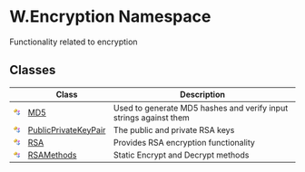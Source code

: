 W.Encryption Namespace
======================
Functionality related to encryption


Classes
-------

                | Class                     | Description                                                       
--------------- | ------------------------- | ----------------------------------------------------------------- 
![Public class] | [MD5][1]                  | Used to generate MD5 hashes and verify input strings against them 
![Public class] | [PublicPrivateKeyPair][2] | The public and private RSA keys                                   
![Public class] | [RSA][3]                  | Provides RSA encryption functionality                             
![Public class] | [RSAMethods][4]           | Static Encrypt and Decrypt methods                                

[1]: MD5/README.md
[2]: PublicPrivateKeyPair/README.md
[3]: RSA/README.md
[4]: RSAMethods/README.md
[Public class]: ../_icons/pubclass.gif "Public class"